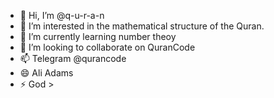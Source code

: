 - 👋 Hi, I’m @q-u-r-a-n
- 👀 I’m interested in the mathematical structure of the Quran.
- 🌱 I’m currently learning number theoy
- 💞️ I’m looking to collaborate on QuranCode
- 📫 Telegram @qurancode
- 😄 Ali Adams
- ⚡ God >

<!---
q-u-r-a-n/q-u-r-a-n is a ✨ special ✨ repository because its `README.md` (this file) appears on your GitHub profile.
You can click the Preview link to take a look at your changes.
--->

